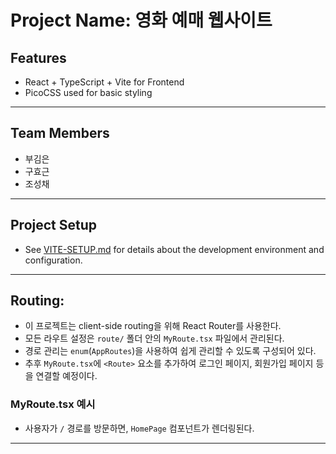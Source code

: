 # Project Name: 영화 예매 웹사이트

## Features

- React + TypeScript + Vite for Frontend
- PicoCSS used for basic styling

---

## Team Members

- 부김은
- 구효근
- 조성채

---

## Project Setup

- See [VITE-SETUP.md](./VITE-SETUP.md) for details about the development environment and configuration.

---

## Routing:

- 이 프로젝트는 client-side routing을 위해 React Router를 사용한다.
- 모든 라우트 설정은 `route/` 폴더 안의 `MyRoute.tsx` 파일에서 관리된다.
- 경로 관리는 `enum`(`AppRoutes`)을 사용하여 쉽게 관리할 수 있도록 구성되어 있다.
- 추후 `MyRoute.tsx`에 `<Route>` 요소를 추가하여 로그인 페이지, 회원가입 페이지 등을 연결할 예정이다.

### MyRoute.tsx 예시

- 사용자가 `/` 경로를 방문하면, `HomePage` 컴포넌트가 렌더링된다.

---
